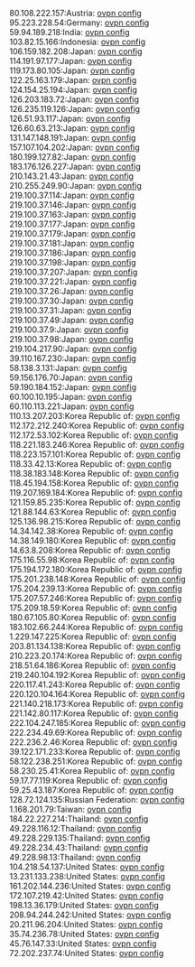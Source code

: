 80.108.222.157:Austria: [ovpn config](vpn/80_108_222_157.ovpn)  
95.223.228.54:Germany: [ovpn config](vpn/95_223_228_54.ovpn)  
59.94.189.218:India: [ovpn config](vpn/59_94_189_218.ovpn)  
103.82.15.166:Indonesia: [ovpn config](vpn/103_82_15_166.ovpn)  
106.159.182.208:Japan: [ovpn config](vpn/106_159_182_208.ovpn)  
114.191.97.177:Japan: [ovpn config](vpn/114_191_97_177.ovpn)  
119.173.80.105:Japan: [ovpn config](vpn/119_173_80_105.ovpn)  
122.25.163.179:Japan: [ovpn config](vpn/122_25_163_179.ovpn)  
124.154.25.194:Japan: [ovpn config](vpn/124_154_25_194.ovpn)  
126.203.183.72:Japan: [ovpn config](vpn/126_203_183_72.ovpn)  
126.235.119.126:Japan: [ovpn config](vpn/126_235_119_126.ovpn)  
126.51.93.117:Japan: [ovpn config](vpn/126_51_93_117.ovpn)  
126.60.63.213:Japan: [ovpn config](vpn/126_60_63_213.ovpn)  
131.147.148.191:Japan: [ovpn config](vpn/131_147_148_191.ovpn)  
157.107.104.202:Japan: [ovpn config](vpn/157_107_104_202.ovpn)  
180.199.127.82:Japan: [ovpn config](vpn/180_199_127_82.ovpn)  
183.176.126.227:Japan: [ovpn config](vpn/183_176_126_227.ovpn)  
210.143.21.43:Japan: [ovpn config](vpn/210_143_21_43.ovpn)  
210.255.249.90:Japan: [ovpn config](vpn/210_255_249_90.ovpn)  
219.100.37.114:Japan: [ovpn config](vpn/219_100_37_114.ovpn)  
219.100.37.146:Japan: [ovpn config](vpn/219_100_37_146.ovpn)  
219.100.37.163:Japan: [ovpn config](vpn/219_100_37_163.ovpn)  
219.100.37.177:Japan: [ovpn config](vpn/219_100_37_177.ovpn)  
219.100.37.179:Japan: [ovpn config](vpn/219_100_37_179.ovpn)  
219.100.37.181:Japan: [ovpn config](vpn/219_100_37_181.ovpn)  
219.100.37.186:Japan: [ovpn config](vpn/219_100_37_186.ovpn)  
219.100.37.198:Japan: [ovpn config](vpn/219_100_37_198.ovpn)  
219.100.37.207:Japan: [ovpn config](vpn/219_100_37_207.ovpn)  
219.100.37.221:Japan: [ovpn config](vpn/219_100_37_221.ovpn)  
219.100.37.26:Japan: [ovpn config](vpn/219_100_37_26.ovpn)  
219.100.37.30:Japan: [ovpn config](vpn/219_100_37_30.ovpn)  
219.100.37.31:Japan: [ovpn config](vpn/219_100_37_31.ovpn)  
219.100.37.49:Japan: [ovpn config](vpn/219_100_37_49.ovpn)  
219.100.37.9:Japan: [ovpn config](vpn/219_100_37_9.ovpn)  
219.100.37.98:Japan: [ovpn config](vpn/219_100_37_98.ovpn)  
219.104.217.90:Japan: [ovpn config](vpn/219_104_217_90.ovpn)  
39.110.167.230:Japan: [ovpn config](vpn/39_110_167_230.ovpn)  
58.138.3.131:Japan: [ovpn config](vpn/58_138_3_131.ovpn)  
59.156.176.70:Japan: [ovpn config](vpn/59_156_176_70.ovpn)  
59.190.184.152:Japan: [ovpn config](vpn/59_190_184_152.ovpn)  
60.100.10.195:Japan: [ovpn config](vpn/60_100_10_195.ovpn)  
60.110.113.221:Japan: [ovpn config](vpn/60_110_113_221.ovpn)  
110.13.207.203:Korea Republic of: [ovpn config](vpn/110_13_207_203.ovpn)  
112.172.212.240:Korea Republic of: [ovpn config](vpn/112_172_212_240.ovpn)  
112.172.53.102:Korea Republic of: [ovpn config](vpn/112_172_53_102.ovpn)  
118.221.183.246:Korea Republic of: [ovpn config](vpn/118_221_183_246.ovpn)  
118.223.157.101:Korea Republic of: [ovpn config](vpn/118_223_157_101.ovpn)  
118.33.42.13:Korea Republic of: [ovpn config](vpn/118_33_42_13.ovpn)  
118.38.183.148:Korea Republic of: [ovpn config](vpn/118_38_183_148.ovpn)  
118.45.194.158:Korea Republic of: [ovpn config](vpn/118_45_194_158.ovpn)  
119.207.169.184:Korea Republic of: [ovpn config](vpn/119_207_169_184.ovpn)  
121.159.85.235:Korea Republic of: [ovpn config](vpn/121_159_85_235.ovpn)  
121.88.144.63:Korea Republic of: [ovpn config](vpn/121_88_144_63.ovpn)  
125.136.98.215:Korea Republic of: [ovpn config](vpn/125_136_98_215.ovpn)  
14.34.142.38:Korea Republic of: [ovpn config](vpn/14_34_142_38.ovpn)  
14.38.149.180:Korea Republic of: [ovpn config](vpn/14_38_149_180.ovpn)  
14.63.8.208:Korea Republic of: [ovpn config](vpn/14_63_8_208.ovpn)  
175.116.55.98:Korea Republic of: [ovpn config](vpn/175_116_55_98.ovpn)  
175.194.172.180:Korea Republic of: [ovpn config](vpn/175_194_172_180.ovpn)  
175.201.238.148:Korea Republic of: [ovpn config](vpn/175_201_238_148.ovpn)  
175.204.239.13:Korea Republic of: [ovpn config](vpn/175_204_239_13.ovpn)  
175.207.57.246:Korea Republic of: [ovpn config](vpn/175_207_57_246.ovpn)  
175.209.18.59:Korea Republic of: [ovpn config](vpn/175_209_18_59.ovpn)  
180.67.105.80:Korea Republic of: [ovpn config](vpn/180_67_105_80.ovpn)  
183.102.66.244:Korea Republic of: [ovpn config](vpn/183_102_66_244.ovpn)  
1.229.147.225:Korea Republic of: [ovpn config](vpn/1_229_147_225.ovpn)  
203.81.134.138:Korea Republic of: [ovpn config](vpn/203_81_134_138.ovpn)  
210.223.20.174:Korea Republic of: [ovpn config](vpn/210_223_20_174.ovpn)  
218.51.64.186:Korea Republic of: [ovpn config](vpn/218_51_64_186.ovpn)  
219.240.104.192:Korea Republic of: [ovpn config](vpn/219_240_104_192.ovpn)  
220.117.41.243:Korea Republic of: [ovpn config](vpn/220_117_41_243.ovpn)  
220.120.104.164:Korea Republic of: [ovpn config](vpn/220_120_104_164.ovpn)  
221.140.218.173:Korea Republic of: [ovpn config](vpn/221_140_218_173.ovpn)  
221.142.80.117:Korea Republic of: [ovpn config](vpn/221_142_80_117.ovpn)  
222.104.247.185:Korea Republic of: [ovpn config](vpn/222_104_247_185.ovpn)  
222.234.49.69:Korea Republic of: [ovpn config](vpn/222_234_49_69.ovpn)  
222.236.2.46:Korea Republic of: [ovpn config](vpn/222_236_2_46.ovpn)  
39.122.171.233:Korea Republic of: [ovpn config](vpn/39_122_171_233.ovpn)  
58.122.238.251:Korea Republic of: [ovpn config](vpn/58_122_238_251.ovpn)  
58.230.25.41:Korea Republic of: [ovpn config](vpn/58_230_25_41.ovpn)  
59.17.77.119:Korea Republic of: [ovpn config](vpn/59_17_77_119.ovpn)  
59.25.43.187:Korea Republic of: [ovpn config](vpn/59_25_43_187.ovpn)  
128.72.124.135:Russian Federation: [ovpn config](vpn/128_72_124_135.ovpn)  
1.168.201.79:Taiwan: [ovpn config](vpn/1_168_201_79.ovpn)  
184.22.227.214:Thailand: [ovpn config](vpn/184_22_227_214.ovpn)  
49.228.116.12:Thailand: [ovpn config](vpn/49_228_116_12.ovpn)  
49.228.229.135:Thailand: [ovpn config](vpn/49_228_229_135.ovpn)  
49.228.234.43:Thailand: [ovpn config](vpn/49_228_234_43.ovpn)  
49.228.98.13:Thailand: [ovpn config](vpn/49_228_98_13.ovpn)  
104.218.54.137:United States: [ovpn config](vpn/104_218_54_137.ovpn)  
13.231.133.238:United States: [ovpn config](vpn/13_231_133_238.ovpn)  
161.202.144.236:United States: [ovpn config](vpn/161_202_144_236.ovpn)  
172.107.219.42:United States: [ovpn config](vpn/172_107_219_42.ovpn)  
198.13.36.179:United States: [ovpn config](vpn/198_13_36_179.ovpn)  
208.94.244.242:United States: [ovpn config](vpn/208_94_244_242.ovpn)  
20.211.96.204:United States: [ovpn config](vpn/20_211_96_204.ovpn)  
35.74.236.78:United States: [ovpn config](vpn/35_74_236_78.ovpn)  
45.76.147.33:United States: [ovpn config](vpn/45_76_147_33.ovpn)  
72.202.237.74:United States: [ovpn config](vpn/72_202_237_74.ovpn)  
